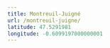 ```yaml
---
title: Montreuil-Juigné
url: /montreuil-juigne/
latitude: 47.5291981
longitude: -0.6099197000000001
---
```

